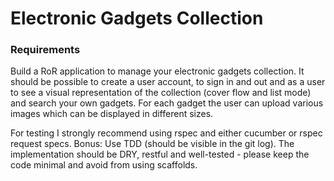 # Electronic Gadgets Collection

### Requirements
Build a RoR application to manage your electronic gadgets collection.
It should be possible to create a user account, to sign in and out and as a user to see a visual representation of the collection (cover flow and list mode) and search your own gadgets.
For each gadget the user can upload various images which can be displayed in different sizes.

For testing I strongly recommend using rspec and either cucumber or rspec request specs.
Bonus: Use TDD (should be visible in the git log).
The implementation should be DRY, restful and well-tested - please keep the code minimal and avoid from using scaffolds.